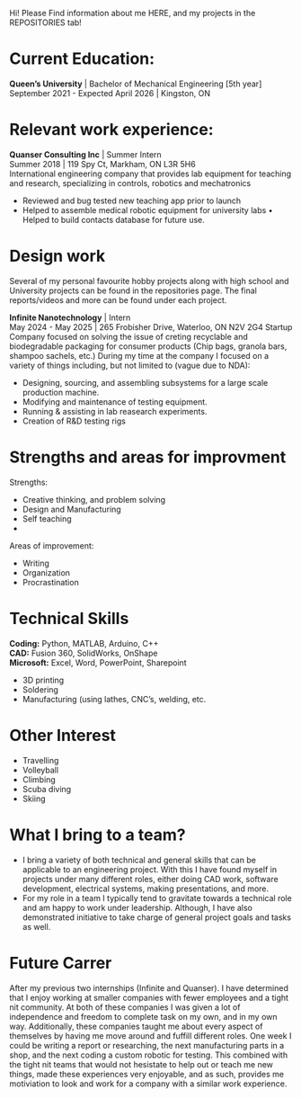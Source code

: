 Hi! Please Find information about me HERE, and my projects in the REPOSITORIES tab!


# Current Education: 
**Queen’s University** | Bachelor of Mechanical Engineering [5th year]  
September 2021 - Expected April 2026 | Kingston, ON  
  
# Relevant work experience:
**Quanser Consulting Inc** | Summer Intern  
Summer 2018 | 119 Spy Ct, Markham, ON L3R 5H6  
International engineering company that provides lab equipment for teaching and
research, specializing in controls, robotics and mechatronics
- Reviewed and bug tested new teaching app prior to launch
- Helped to assemble medical robotic equipment for university labs • Helped to
build contacts database for future use.


# Design work
  Several of my personal favourite hobby projects along with high school and University projects can be found in the repositories page.
  The final reports/videos and more can be found under each project.
  
**Infinite Nanotechnology** | Intern  
May 2024 - May 2025 | 265 Frobisher Drive, Waterloo, ON N2V 2G4
Startup Company focused on solving the issue of creting recyclable and biodegradable packaging for consumer products (Chip bags, granola bars, shampoo sachels, etc.)
During my time at the company I focused on a variety of things including, but not limited to (vague due to NDA):
- Designing, sourcing, and assembling subsystems for a large scale production machine.
- Modifying and maintenance of testing equipment.
- Running & assisting in lab reasearch experiments.
- Creation of R&D testing rigs

# Strengths and areas for improvment
Strengths:
 - Creative thinking, and problem solving
 - Design and Manufacturing
 - Self teaching
 - 

Areas of improvement: 
 - Writing
 - Organization
 - Procrastination 

# Technical Skills

**Coding:** Python, MATLAB,
Arduino, C++  
**CAD:** Fusion 360, SolidWorks, OnShape  
**Microsoft:** Excel, Word,
PowerPoint, Sharepoint  

- 3D printing
- Soldering
- Manufacturing (using lathes,
CNC’s, welding, etc.

# Other Interest
- Travelling  
- Volleyball  
- Climbing  
- Scuba diving  
- Skiing

# What I bring to a team?
- I bring a variety of both technical and general skills that can be applicable to an engineering project. With this I have found myself in projects under many different roles, either doing CAD work, software development, electrical systems, making presentations, and more.
- For my role in a team I typically tend to gravitate towards a technical role and am happy to work under leadership. Although, I have also demonstrated initiative to take charge of general project goals and tasks as well.

# Future Carrer
 After my previous two internships (Infinite and Quanser). I have determined that I enjoy working at smaller companies with fewer employees and a tight nit community.
 At both of these companies I was given a lot of independence and freedom to complete task on my own, and in my own way.
 Additionally, these companies taught me about every aspect of themselves by having me move around and fuffill different roles.
 One week I could be writing a report or researching, the next manufacturing parts in a shop, and the next coding a custom robotic for testing.
 This combined with the tight nit teams that would not hesistate to help out or teach me new things, made these experiences very enjoyable, 
 and as such, provides me motiviation to look and work for a company with a similar work experience.

